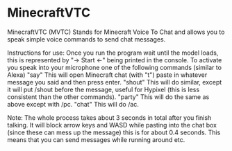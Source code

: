 # MinecraftVTC
MinecraftVTC (MVTC) Stands for Minecraft Voice To Chat and allows you to speak simple voice commands to send chat messages.

Instructions for use:
Once you run the program wait until the model loads, this is represented by "-> Start <-" being printed in the console.
To activate you speak into your microphone one of the following commands (similar to Alexa)
"say" <message>   This will open Minecraft chat (with "t") paste in whatever message you said and then press enter.
"shout" <message> This will do similar, except it will put /shout before the message, useful for Hypixel (this is less consistent than the other commands).
"party" <message> This will do the same as above except with /pc.
"chat" <message> This will do /ac.

Note: 
The whole process takes about 3 seconds in total after you finish talking.
It will block arrow keys and WASD while pasting into the chat box (since these can mess up the message) this is for about 0.4 seconds. This means that you can send messages while running around etc.

